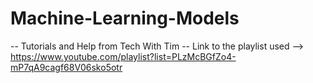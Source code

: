 # Machine-Learning-Models

-- Tutorials and Help from Tech With Tim
    -- Link to the playlist used --> https://www.youtube.com/playlist?list=PLzMcBGfZo4-mP7qA9cagf68V06sko5otr